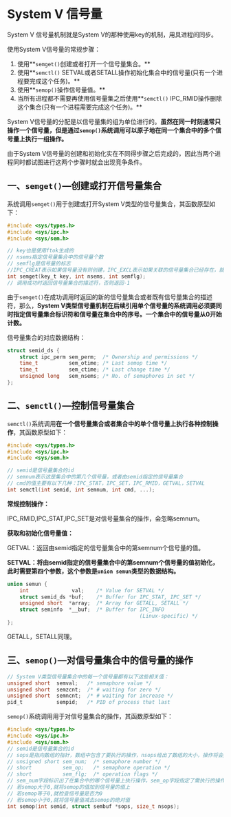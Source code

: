 # System V 信号量

System V 信号量机制就是System V的那种使用key的机制，用具进程间同步。

使用System V信号量的常规步骤：

1. 使用**`semget()`创建或者打开一个信号量集合。**
2. 使用**`semctl()` SETVAL或者SETALL操作初始化集合中的信号量(只有一个进程要完成这个任务)。**
3. 使用**`semop()`操作信号量值。**
4. 当所有进程都不需要再使用信号量集之后使用**`semctl()` IPC_RMID操作删除这个集合(只有一个进程需要完成这个任务)。**



System V信号量的分配是以信号量集的组为单位进行的。**虽然在同一时刻通常只操作一个信号量，但是通过`semop()`系统调用可以原子地在同一个集合中的多个信号量上执行一组操作。**

由于System V信号量的创建和初始化实在不同得步骤之后完成的，因此当两个进程同时都试图进行这两个步骤时就会出现竞争条件。



## 一、`semget()`—创建或打开信号量集合

系统调用`semget()`用于创建或打开System V类型的信号量集合，其函数原型如下：

```c
#include <sys/types.h>
#include <sys/ipc.h>
#include <sys/sem.h>

// key也是使用ftok生成的
// nsems指定信号量集合中的信号量个数
// semflg是信号量的标志
//IPC_CREAT表示如果信号量没有则创建，IPC_EXCL表示如果关联的信号量集合已经存在，就返回EEXIST错误
int semget(key_t key, int nsems, int semflg);
// 调用成功时返回信号量集合的描述符，否则返回-1
```

由于`semget()`在成功调用时返回的新的信号量集合或者既有信号量集合的描述符，那么，**System V类型信号量机制在后续引用单个信号量的系统调用必须要同时指定信号量集合标识符和信号量在集合中的序号。一个集合中的信号量从0开始计数。**

信号量集合的对应数据结构：

```c
struct semid_ds {
    struct ipc_perm sem_perm;  /* Ownership and permissions */
    time_t          sem_otime; /* Last semop time */
    time_t          sem_ctime; /* Last change time */
    unsigned long   sem_nsems; /* No. of semaphores in set */
};
```



## 二、`semctl()`—控制信号量集合

`semctl()`系统调用**在一个信号量集合或者集合中的单个信号量上执行各种控制操作**，其函数原型如下：

```c
#include <sys/types.h>
#include <sys/ipc.h>
#include <sys/sem.h>

// semid是信号量集合的id
// semnum表示这是集合中的第几个信号量，或者由semid指定的信号量集合
// cmd的值主要有以下几种：IPC_STAT，IPC_SET，IPC_RMID，GETVAL，SETVAL
int semctl(int semid, int semnum, int cmd, ...);
```

**常规控制操作：**

IPC_RMID,IPC_STAT,IPC_SET是对信号量集合的操作，会忽略semnum。

**获取和初始化信号量值：**

GETVAL：返回由semid指定的信号量集合中的第semnum个信号量的值。

**SETVAL：将由semid指定的信号量集合中的第semnum个信号量的值初始化，此时需要第四个参数，这个参数是`union semun`类型的数据结构。**

```c
union semun {
    int              val;    /* Value for SETVAL */
    struct semid_ds *buf;    /* Buffer for IPC_STAT, IPC_SET */
    unsigned short  *array;  /* Array for GETALL, SETALL */
    struct seminfo  *__buf;  /* Buffer for IPC_INFO
                                           (Linux-specific) */
};
```

GETALL，SETALL同理。



## 三、`semop()`—对信号量集合中的信号量的操作

```c
// System V类型信号量集合中的每一个信号量都有以下这些相关值：
unsigned short  semval;   /* semaphore value */
unsigned short  semzcnt;  /* # waiting for zero */
unsigned short  semncnt;  /* # waiting for increase */
pid_t           sempid;   /* PID of process that last
```

`semop()`系统调用用于对信号量集合的操作，其函数原型如下：

```c
#include <sys/types.h>
#include <sys/ipc.h>
#include <sys/sem.h>
// semid是信号量集合的id
// sops是指向数组的指针，数组中包含了要执行的操作，nsops给出了数组的大小，操作将会按照在数组中的顺序以原子的方式被执行。sops数组中的元素的结构如下：
// unsigned short sem_num;  /* semaphore number */
// short          sem_op;   /* semaphore operation */
// short          sem_flg;  /* operation flags */
// sem_num字段标识出了在集合中的哪个信号量上执行操作，sem_op字段指定了需执行的操作
// 若semop大于0,就将semop的值加到信号量的值上
// 若semop等于0,就检查信号量是否为0
// 若semop小于0,就将信号量值减去semop的绝对值
int semop(int semid, struct sembuf *sops, size_t nsops);
```



